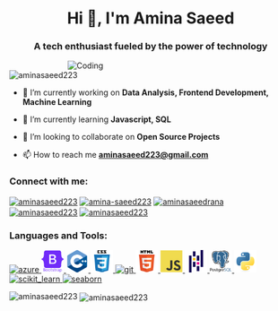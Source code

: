 <h1 align="center">Hi 👋, I'm Amina Saeed</h1>
<h3 align="center">A tech enthusiast fueled by the power of technology</h3>
<img align="right" alt="Coding" width="400" src="https://www.google.com/imgres?q=coding%20girl%20image&imgurl=https%3A%2F%2Fstatic.toiimg.com%2Fthumb%2Fwidth-350%2Cheight-197%2Cimgsize-269606%2Cmsid-105318552%2Cresizemode-75%2F105318552.jpg&imgrefurl=https%3A%2F%2Ftimesofindia.indiatimes.com%2Findia%2Fcoding-helps-girls-in-small-town-india-programme-their-way-to-better-lives%2Farticleshow%2F105318539.cms&docid=oui1Jvq_vHtQCM&tbnid=h843KDnpTZ3FkM&vet=12ahUKEwiahbaStZyIAxUVgP0HHanrOOAQM3oECC8QAA..i&w=348&h=197&hcb=2&ved=2ahUKEwiahbaStZyIAxUVgP0HHanrOOAQM3oECC8QAA"

<p align="left"> <img src="https://komarev.com/ghpvc/?username=aminasaeed223&label=Profile%20views&color=0e75b6&style=flat" alt="aminasaeed223" /> </p>

- 🔭 I’m currently working on **Data Analysis, Frontend Development, Machine Learning**

- 🌱 I’m currently learning **Javascript, SQL**

- 👯 I’m looking to collaborate on **Open Source Projects**

- 📫 How to reach me **aminasaeed223@gmail.com**

<h3 align="left">Connect with me:</h3>
<p align="left">
<a href="https://twitter.com/aminasaeed223" target="blank"><img align="center" src="https://raw.githubusercontent.com/rahuldkjain/github-profile-readme-generator/master/src/images/icons/Social/twitter.svg" alt="aminasaeed223" height="30" width="40" /></a>
<a href="https://linkedin.com/in/amina-saeed223" target="blank"><img align="center" src="https://raw.githubusercontent.com/rahuldkjain/github-profile-readme-generator/master/src/images/icons/Social/linked-in-alt.svg" alt="amina-saeed223" height="30" width="40" /></a>
<a href="https://kaggle.com/aminasaeedrana" target="blank"><img align="center" src="https://raw.githubusercontent.com/rahuldkjain/github-profile-readme-generator/master/src/images/icons/Social/kaggle.svg" alt="aminasaeedrana" height="30" width="40" /></a>
<a href="https://www.hackerrank.com/aminasaeed223" target="blank"><img align="center" src="https://raw.githubusercontent.com/rahuldkjain/github-profile-readme-generator/master/src/images/icons/Social/hackerrank.svg" alt="aminasaeed223" height="30" width="40" /></a>
<a href="https://www.leetcode.com/aminasaeed223" target="blank"><img align="center" src="https://raw.githubusercontent.com/rahuldkjain/github-profile-readme-generator/master/src/images/icons/Social/leet-code.svg" alt="aminasaeed223" height="30" width="40" /></a>
</p>

<h3 align="left">Languages and Tools:</h3>
<p align="left"> <a href="https://azure.microsoft.com/en-in/" target="_blank" rel="noreferrer"> <img src="https://www.vectorlogo.zone/logos/microsoft_azure/microsoft_azure-icon.svg" alt="azure" width="40" height="40"/> </a> <a href="https://getbootstrap.com" target="_blank" rel="noreferrer"> <img src="https://raw.githubusercontent.com/devicons/devicon/master/icons/bootstrap/bootstrap-plain-wordmark.svg" alt="bootstrap" width="40" height="40"/> </a> <a href="https://www.w3schools.com/cpp/" target="_blank" rel="noreferrer"> <img src="https://raw.githubusercontent.com/devicons/devicon/master/icons/cplusplus/cplusplus-original.svg" alt="cplusplus" width="40" height="40"/> </a> <a href="https://www.w3schools.com/css/" target="_blank" rel="noreferrer"> <img src="https://raw.githubusercontent.com/devicons/devicon/master/icons/css3/css3-original-wordmark.svg" alt="css3" width="40" height="40"/> </a> <a href="https://git-scm.com/" target="_blank" rel="noreferrer"> <img src="https://www.vectorlogo.zone/logos/git-scm/git-scm-icon.svg" alt="git" width="40" height="40"/> </a> <a href="https://www.w3.org/html/" target="_blank" rel="noreferrer"> <img src="https://raw.githubusercontent.com/devicons/devicon/master/icons/html5/html5-original-wordmark.svg" alt="html5" width="40" height="40"/> </a> <a href="https://developer.mozilla.org/en-US/docs/Web/JavaScript" target="_blank" rel="noreferrer"> <img src="https://raw.githubusercontent.com/devicons/devicon/master/icons/javascript/javascript-original.svg" alt="javascript" width="40" height="40"/> </a> <a href="https://pandas.pydata.org/" target="_blank" rel="noreferrer"> <img src="https://raw.githubusercontent.com/devicons/devicon/2ae2a900d2f041da66e950e4d48052658d850630/icons/pandas/pandas-original.svg" alt="pandas" width="40" height="40"/> </a> <a href="https://www.postgresql.org" target="_blank" rel="noreferrer"> <img src="https://raw.githubusercontent.com/devicons/devicon/master/icons/postgresql/postgresql-original-wordmark.svg" alt="postgresql" width="40" height="40"/> </a> <a href="https://www.python.org" target="_blank" rel="noreferrer"> <img src="https://raw.githubusercontent.com/devicons/devicon/master/icons/python/python-original.svg" alt="python" width="40" height="40"/> </a> <a href="https://scikit-learn.org/" target="_blank" rel="noreferrer"> <img src="https://upload.wikimedia.org/wikipedia/commons/0/05/Scikit_learn_logo_small.svg" alt="scikit_learn" width="40" height="40"/> </a> <a href="https://seaborn.pydata.org/" target="_blank" rel="noreferrer"> <img src="https://seaborn.pydata.org/_images/logo-mark-lightbg.svg" alt="seaborn" width="40" height="40"/> </a> </p>

<p><img align="left" src="https://github-readme-stats.vercel.app/api/top-langs?username=aminasaeed223&show_icons=true&locale=en&layout=compact" alt="aminasaeed223" /></p>

<p>&nbsp;<img align="center" src="https://github-readme-stats.vercel.app/api?username=aminasaeed223&show_icons=true&locale=en" alt="aminasaeed223" /></p>

